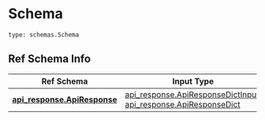 # Schema
```
type: schemas.Schema
```

## Ref Schema Info
Ref Schema | Input Type | Output Type
---------- | ---------- | -----------
[**api_response.ApiResponse**](../../../../../../../../../components/schema/api_response.md) | [api_response.ApiResponseDictInput](../../../../../../../../../components/schema/api_response.md#apiresponsedictinput), [api_response.ApiResponseDict](../../../../../../../../../components/schema/api_response.md#apiresponsedict) | [api_response.ApiResponseDict](../../../../../../../../../components/schema/api_response.md#apiresponsedict)
